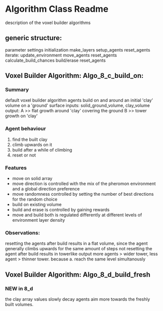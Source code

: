 # Algorithm Class Readme

description of the voxel builder algorithms

## generic structure:

parameter settings
initialization
    make_layers
    setup_agents
        reset_agents
iterate:
    update_environment
    move_agents
        reset_agents
    calculate_build_chances
    build/erase
        reset_agents


## Voxel Builder Algorithm: Algo_8_c_build_on:

### Summary

default voxel builder algorithm
agents build on and around an initial 'clay' volume on a 'ground' surface
inputs: solid_ground_volume, clay_volume
output:
    A >> flat growth around 'clay' covering the ground
    B >> tower growth on 'clay'

### Agent behaviour

1. find the built clay 
2. climb upwards on it
3. build after a while of climbing
4. reset or not

### Features

- move on solid array
- move direction is controlled with the mix of the pheromon environment and a global direction preference
- move randomness controlled by setting the number of best directions for the random choice
- build on existing volume
- build and erase is controlled by gaining rewards
- move and build both is regulated differently at different levels of environment layer density 

### Observations:

resetting the agents after build results in a flat volume, since the agent generally climbs upwards for the same amount of steps
not resetting the agent after build results in towerlike output
more agents > wider tower, less agent > thinner tower. because a. reach the same level simultanously

## Voxel Builder Algorithm: Algo_8_d_build_fresh

### NEW in 8_d

the clay array values slowly decay
agents aim more towards the freshly built volumes.
